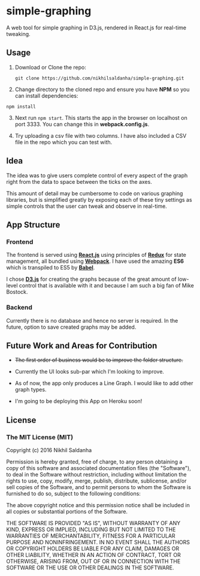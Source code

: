 # simple-graphing

A web tool for simple graphing in D3.js, rendered in React.js for real-time tweaking.

## Usage

1. Download or Clone the repo:

   `git clone https://github.com/nikhilsaldanha/simple-graphing.git`

2. Change directory to the cloned repo and ensure you have **NPM** so you can install dependencies:

  `npm install`

3. Next run `npm start`. This starts the app in the browser on localhost on port 3333. You can change this in **webpack.config.js**.

4. Try uploading a csv file with two columns. I have also included a CSV file in the repo which you can test with.

## Idea

The idea was to give users complete control of every aspect of the graph right from the data to space between the ticks on the axes.

This amount of detail may be cumbersome to code on various graphing libraries, but is simplified greatly by exposing each of these tiny settings as simple controls that the user can tweak and observe in real-time.

## App Structure

### Frontend
The frontend is served using [**React.js**](https://facebook.github.io/react/) using principles of [**Redux**](http://redux.js.org/) for state management, all bundled using [**Webpack**](https://webpack.github.io/).
I have used the amazing **ES6** which is transpiled to ES5 by [**Babel**](https://babeljs.io/).

I chose [**D3.js**](https://d3js.org/) for creating the graphs because of the great amount of low-level control that is available with it and because I am such a big fan of Mike Bostock.

### **Backend**
Currently there is no database and hence no server is required. In the future, option to save created graphs may be added.


## **Future Work and Areas for Contribution**

* ~~The first order of business would be to improve the folder structure.~~

* Currently the UI looks sub-par which I'm looking to improve.

* As of now, the app only produces a Line Graph. I would like to add other graph types.

* I'm going to be deploying this App on Heroku soon!

## **License**

### The MIT License (MIT)

Copyright (c) 2016 Nikhil Saldanha

Permission is hereby granted, free of charge, to any person obtaining a copy
of this software and associated documentation files (the "Software"), to deal
in the Software without restriction, including without limitation the rights
to use, copy, modify, merge, publish, distribute, sublicense, and/or sell
copies of the Software, and to permit persons to whom the Software is
furnished to do so, subject to the following conditions:

The above copyright notice and this permission notice shall be included in all
copies or substantial portions of the Software.

THE SOFTWARE IS PROVIDED "AS IS", WITHOUT WARRANTY OF ANY KIND, EXPRESS OR
IMPLIED, INCLUDING BUT NOT LIMITED TO THE WARRANTIES OF MERCHANTABILITY,
FITNESS FOR A PARTICULAR PURPOSE AND NONINFRINGEMENT. IN NO EVENT SHALL THE
AUTHORS OR COPYRIGHT HOLDERS BE LIABLE FOR ANY CLAIM, DAMAGES OR OTHER
LIABILITY, WHETHER IN AN ACTION OF CONTRACT, TORT OR OTHERWISE, ARISING FROM,
OUT OF OR IN CONNECTION WITH THE SOFTWARE OR THE USE OR OTHER DEALINGS IN THE
SOFTWARE.
